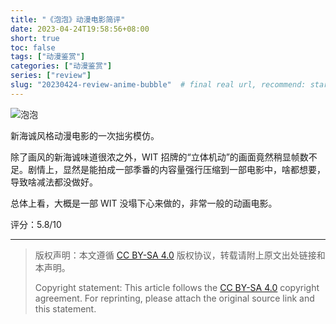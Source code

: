```yaml
---
title: "《泡泡》动漫电影简评"
date: 2023-04-24T19:58:56+08:00
short: true
toc: false
tags: ["动漫鉴赏"]
categories: ["动漫鉴赏"]
series: ["review"]
slug: "20230424-review-anime-bubble"  # final real url, recommend: start by date, follow lower case words with hyphen splitter. E.g., `20230316-text-title`
---
```


![泡泡](/img/posts/20230424-bubble.jpg "泡泡")

新海诚风格动漫电影的一次拙劣模仿。

除了画风的新海诚味道很浓之外，WIT 招牌的“立体机动”的画面竟然稍显帧数不足。剧情上，显然是能拍成一部季番的内容量强行压缩到一部电影中，啥都想要，导致啥减法都没做好。

总体上看，大概是一部 WIT 没塌下心来做的，非常一般的动画电影。

评分：5.8/10

---

> 版权声明：本文遵循 [CC BY-SA 4.0](https://creativecommons.org/licenses/by-sa/4.0/deed.zh) 版权协议，转载请附上原文出处链接和本声明。
>
> Copyright statement: This article follows the [CC BY-SA 4.0](https://creativecommons.org/licenses/by-sa/4.0/deed.en) copyright agreement. For reprinting, please attach the original source link and this statement.

